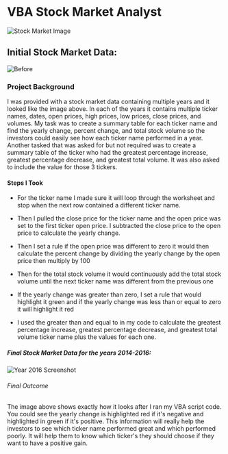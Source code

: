 # VBA Stock Market Analyst

![Stock Market Image](https://user-images.githubusercontent.com/60836219/93964168-d3edbb80-fd13-11ea-8a4f-6cf5e41bbf2d.jpg)

## Initial Stock Market Data:

![Before](https://user-images.githubusercontent.com/60836219/93963142-414c1d00-fd11-11ea-847a-f0f196387ea8.PNG)

### Project Background

I was provided with a stock market data containing multiple years and it looked like the image above. In each of the years it contains multiple ticker names, dates, open prices, high prices, low prices, close prices, and volumes. My task was to create a summary table for each ticker name and find the yearly change, percent change, and total stock volume so the investors could easily see how each ticker name performed in a year. Another tasked that was asked for but not required was to create a summary table of the ticker who had the greatest percentage increase, greatest percentage decrease, and greatest total volume. It was also asked to include the value for those 3 tickers.

#### Steps I Took

*	For the ticker name I made sure it will loop through the worksheet and stop when the next row contained a different ticker name.

*	Then I pulled the close price for the ticker name and the open price was set to the first ticker open price. I subtracted the close price to the open price to calculate the yearly change. 

*	Then I set a rule if the open price was different to zero it would then calculate the percent change by dividing the yearly change by the open price then multiply by 100

*	Then for the total stock volume it would continuously add the total stock volume until the next ticker name was different from the previous one

*	If the yearly change was greater than zero, I set a rule that would highlight it green and if the yearly change was less than or equal to zero it will highlight it red

*	I used the greater than and equal to in my code to calculate the greatest percentage increase, greatest percentage decrease, and greatest total volume ticker name plus the values for each one.

##### Final Stock Market Data for the years 2014-2016:
 
![Year 2016 Screenshot](https://user-images.githubusercontent.com/60836219/93963265-8b350300-fd11-11ea-9a2f-646bcdd9b0d0.PNG)

###### Final Outcome

The image above shows exactly how it looks after I ran my VBA script code. You could see the yearly change is highlighted red if it's negative and highlighted in green if it's positive. This information will really help the investors to see which ticker name performed great and which performed poorly. It will help them to know which ticker's they should choose if they want to have a positive gain.

